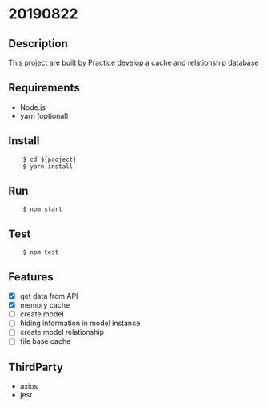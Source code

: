 # 20190822

## Description

This project are built by Practice develop a cache and relationship database

## Requirements

* Node.js
* yarn (optional)

## Install
```
    $ cd ${project}
    $ yarn install
```

## Run

```
    $ npm start
```

## Test

```
    $ npm test
```

## Features
- [x] get data from API
- [x] memory cache
- [ ] create model
- [ ] hiding information in model instance
- [ ] create model relationship
- [ ] file base cache

## ThirdParty

* axios
* jest

